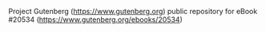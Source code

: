 Project Gutenberg (https://www.gutenberg.org) public repository for eBook #20534 (https://www.gutenberg.org/ebooks/20534)
